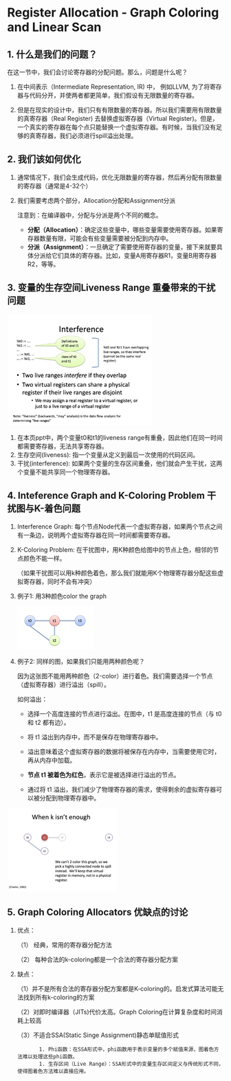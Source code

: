# Register Allocation - Graph Coloring and Linear Scan

## 1. 什么是我们的问题？

在这一节中，我们会讨论寄存器的分配问题。那么，问题是什么呢？

1. 在中间表示（Intermediate Representation, IR) 中， 例如LLVM,  为了将寄存器与代码分开，并使两者都更简单，我们假设有无限数量的寄存器。

2.  但是在现实的设计中，我们只有有限数量的寄存器。所以我们需要用有限数量的真寄存器（Real Register) 去替换虚拟寄存器（Virtual Register)。但是，一个真实的寄存器在每个点只能替换一个虚拟寄存器。有时候，当我们没有足够的真寄存器，我们必须进行spill溢出处理。



## 2. 我们该如何优化

1. 通常情况下，我们会生成代码，优化无限数量的寄存器，然后再分配有限数量的寄存器（通常是4-32个）

2. 我们需要考虑两个部分，Allocation分配和Assignment分派

   注意到：在编译器中，分配与分派是两个不同的概念。

   - **分配（Allocation）**：确定这些变量中，哪些变量需要使用寄存器。如果寄存器数量有限，可能会有些变量需要被分配到内存中。
   - **分派（Assignment）**：一旦确定了需要使用寄存器的变量，接下来就要具体分派给它们具体的寄存器。比如，变量A用寄存器R1，变量B用寄存器R2，等等。

   

## 3. 变量的生存空间Liveness Range 重叠带来的干扰问题

<img src="./May17_Notes.assets/%E6%88%AA%E5%B1%8F2024-05-22%20%E4%B8%8A%E5%8D%8810.34.13.png" alt="截屏2024-05-22 上午10.34.13" style="zoom: 33%;" />

1. 在本页ppt中，两个变量t0和t1的liveness range有重叠，因此他们在同一时间都需要寄存器，无法共享寄存器。
2. 生存空间(liveness): 指一个变量从定义到最后一次使用的代码区间。
3. 干扰(interference): 如果两个变量的生存区间重叠，他们就会产生干扰，这两个变量不能共享同一个物理寄存器。



## 4. Inteference Graph and K-Coloring Problem 干扰图与K-着色问题

1. Interference Graph: 每个节点Node代表一个虚拟寄存器，如果两个节点之间有一条边，说明两个虚拟寄存器在同一时间都需要寄存器。

2. K-Coloring Problem: 在干扰图中，用K种颜色给图中的节点上色，相邻的节点颜色不能一样。

   （如果干扰图可以用k种颜色着色，那么我们就能用K个物理寄存器分配这些虚拟寄存器，同时不会有冲突）

3. 例子1: 用3种颜色color the graph

   <img src="./May17_Notes.assets/%E6%88%AA%E5%B1%8F2024-05-22%20%E4%B8%8A%E5%8D%8811.03.55.png" style="zoom: 25%;" />

4. 例子2: 同样的图，如果我们只能用两种颜色呢？

   因为这张图不能用两种颜色（2-color）进行着色。我们需要选择一个节点（虚拟寄存器）进行溢出（spill）。

   如何溢出：

   - 选择一个高度连接的节点进行溢出。在图中，t1 是高度连接的节点（与 t0 和 t2 都有边）。
   - 将 t1 溢出到内存中，而不是保存在物理寄存器中。
   - 溢出意味着这个虚拟寄存器的数据将被保存在内存中，当需要使用它时，再从内存中加载。

   - **节点 t1 被着色为红色**，表示它是被选择进行溢出的节点。
   - 通过将 t1 溢出，我们减少了物理寄存器的需求，使得剩余的虚拟寄存器可以被分配到物理寄存器中。

<img src="./May17_Notes.assets/%E6%88%AA%E5%B1%8F2024-05-22%20%E4%B8%8A%E5%8D%8811.06.39.png" style="zoom: 25%;" />

## 5. Graph Coloring Allocators 优缺点的讨论

1. 优点：

   （1） 经典，常用的寄存器分配方法

   （2） 每种合法的k-coloring都是一个合法的寄存器分配方案

2. 缺点：

   （1）并不是所有合法的寄存器分配方案都是K-coloring的。启发式算法可能无法找到所有k-coloring的方案

   （2）对即时编译器（JITs)代价太高。Graph Coloring在计算复杂度和时间消耗上较高

   （3）不适合SSA(Static Singe Assignment)静态单赋值形式

              1. Phi函数：在SSA形式中，phi函数用于表示变量的多个赋值来源，图着色方法难以处理这些phi函数。
              1. 生存区间（Live Range）：SSA形式中的变量生存区间定义与传统形式不同，使得图着色方法难以直接应用。
